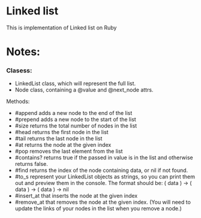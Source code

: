 # Linked list
This is implementation of Linked list on Ruby


# Notes:
### Clasess:

+ LinkedList class, which will represent the full list.
+ Node class, containing a @value and @next_node attrs.


Methods:

+ #append adds a new node to the end of the list
+ #prepend adds a new node to the start of the list
+ #size returns the total number of nodes in the list
+ #head returns the first node in the list
+ #tail returns the last node in the list
+ #at returns the node at the given index
+ #pop removes the last element from the list
+ #contains? returns true if the passed in value is in the list and otherwise returns false.
+ #find returns the index of the node containing data, or nil if not found.
+ #to_s represent your LinkedList objects as strings, so you can print them out and preview them in the console. The format should be: ( data ) -> ( data ) -> ( data ) -> nil
+ #insert_at that inserts the node at the given index
+ #remove_at that removes the node at the given index. (You will need to update the links of your nodes in the list when you remove a node.)
